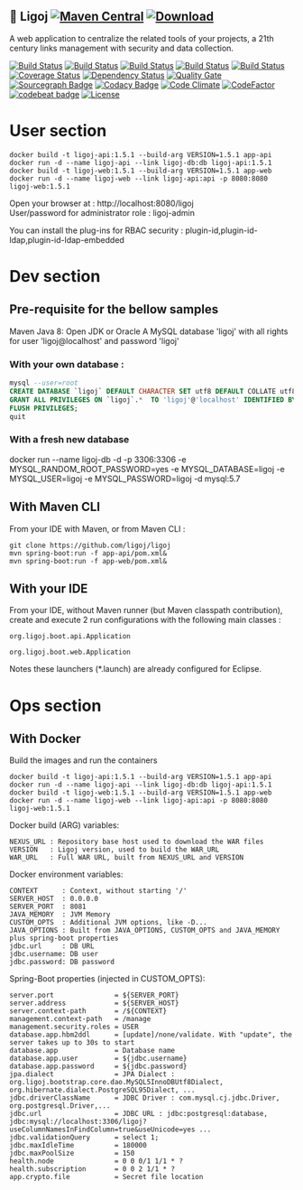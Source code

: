 ## :link: Ligoj [![Maven Central](https://maven-badges.herokuapp.com/maven-central/org.ligoj.app/root/badge.svg)](https://maven-badges.herokuapp.com/maven-central/org.ligoj.app/root) [![Download](https://api.bintray.com/packages/ligoj/maven-repo/ligoj/images/download.svg) ](https://bintray.com/ligoj/maven-repo/ligoj/_latestVersion)
A web application to centralize the related tools of your projects, a 21th century links management with security and data collection.

[![Build Status](https://travis-ci.org/ligoj/ligoj.svg?branch=master)](https://travis-ci.org/ligoj/ligoj)
[![Build Status](https://circleci.com/gh/ligoj/ligoj.svg?style=svg)](https://circleci.com/gh/ligoj/ligoj)
[![Build Status](https://codeship.com/projects/59d0b6a0-ef12-0134-dc5d-06835e321a69/status?branch=master)](https://codeship.com/projects/208765)
[![Build Status](https://semaphoreci.com/api/v1/ligoj/ligoj/branches/master/shields_badge.svg)](https://semaphoreci.com/ligoj/ligoj)
[![Build Status](https://ci.appveyor.com/api/projects/status/5926fmf0p5qp9j16/branch/master?svg=true)](https://ci.appveyor.com/project/ligoj/ligoj/branch/master)
[![Coverage Status](https://coveralls.io/repos/github/ligoj/ligoj/badge.svg?branch=master)](https://coveralls.io/github/ligoj/ligoj?branch=master)
[![Dependency Status](https://www.versioneye.com/user/projects/58caeda8dcaf9e0041b5b978/badge.svg?style=flat)](https://www.versioneye.com/user/projects/58caeda8dcaf9e0041b5b978)
[![Quality Gate](https://sonarqube.com/api/badges/gate?key=org.ligoj.api:root)](https://sonarqube.com/dashboard/index/org.ligoj.api:root)
[![Sourcegraph Badge](https://sourcegraph.com/github.com/ligoj/ligoj/-/badge.svg)](https://sourcegraph.com/github.com/ligoj/ligoj?badge)
[![Codacy Badge](https://api.codacy.com/project/badge/Grade/abf810c094e44c0691f71174c707d6ed)](https://www.codacy.com/app/ligoj/ligoj?utm_source=github.com&amp;utm_medium=referral&amp;utm_content=ligoj/ligoj&amp;utm_campaign=Badge_Grade)
[![Code Climate](https://img.shields.io/codeclimate/github/ligoj/ligoj.svg)](https://codeclimate.com/github/ligoj/ligoj)
[![CodeFactor](https://www.codefactor.io/repository/github/ligoj/ligoj/badge)](https://www.codefactor.io/repository/github/ligoj/ligoj)
[![codebeat badge](https://codebeat.co/badges/c8c372da-c0f2-4ba1-8fb4-5d5713aeb53f)](https://codebeat.co/projects/github-com-ligoj-ligoj-api-master)
[![License](http://img.shields.io/:license-mit-blue.svg)](http://gus.mit-license.org/)

# User section
```
docker build -t ligoj-api:1.5.1 --build-arg VERSION=1.5.1 app-api
docker run -d --name ligoj-api --link ligoj-db:db ligoj-api:1.5.1
docker build -t ligoj-web:1.5.1 --build-arg VERSION=1.5.1 app-web
docker run -d --name ligoj-web --link ligoj-api:api -p 8080:8080 ligoj-web:1.5.1 
```
Open your browser at : http://localhost:8080/ligoj  
User/password for administrator role : ligoj-admin

You can install the plug-ins for RBAC security : plugin-id,plugin-id-ldap,plugin-id-ldap-embedded
# Dev section
## Pre-requisite for the bellow samples
Maven
Java 8: Open JDK or Oracle
A MySQL database 'ligoj' with all rights for user 'ligoj@localhost' and password 'ligoj'

### With your own database :
```sql
mysql --user=root
CREATE DATABASE `ligoj` DEFAULT CHARACTER SET utf8 DEFAULT COLLATE utf8_bin;
GRANT ALL PRIVILEGES ON `ligoj`.*  TO 'ligoj'@'localhost' IDENTIFIED BY 'ligoj';
FLUSH PRIVILEGES;
quit
```
### With a fresh new database 
docker run --name ligoj-db -d -p 3306:3306 -e MYSQL_RANDOM_ROOT_PASSWORD=yes -e MYSQL_DATABASE=ligoj -e MYSQL_USER=ligoj -e MYSQL_PASSWORD=ligoj -d mysql:5.7

## With Maven CLI
From your IDE with Maven, or from Maven CLI :
```
git clone https://github.com/ligoj/ligoj
mvn spring-boot:run -f app-api/pom.xml& 
mvn spring-boot:run -f app-web/pom.xml&
```
## With your IDE
From your IDE, without Maven runner (but Maven classpath contribution), create and execute 2 run configurations with the following main classes :
```
org.ligoj.boot.api.Application
```
```
org.ligoj.boot.web.Application
```
Notes these launchers (*.launch) are already configured for Eclipse.

# Ops section
## With Docker
Build the images and run the containers
```
docker build -t ligoj-api:1.5.1 --build-arg VERSION=1.5.1 app-api
docker run -d --name ligoj-api --link ligoj-db:db ligoj-api:1.5.1
docker build -t ligoj-web:1.5.1 --build-arg VERSION=1.5.1 app-web
docker run -d --name ligoj-web --link ligoj-api:api -p 8080:8080 ligoj-web:1.5.1 
```
Docker build (ARG) variables:
```
NEXUS_URL : Repository base host used to download the WAR files
VERSION   : Ligoj version, used to build the WAR_URL
WAR_URL   : Full WAR URL, built from NEXUS_URL and VERSION
```

Docker environment variables:
```
CONTEXT      : Context, without starting '/'
SERVER_HOST  : 0.0.0.0
SERVER_PORT  : 8081
JAVA_MEMORY  : JVM Memory
CUSTOM_OPTS  : Additional JVM options, like -D...
JAVA_OPTIONS : Built from JAVA_OPTIONS, CUSTOM_OPTS and JAVA_MEMORY plus spring-boot properties
jdbc.url     : DB URL
jdbc.username: DB user
jdbc.password: DB password
```

Spring-Boot properties (injected in CUSTOM_OPTS):
```
server.port               = ${SERVER_PORT}
server.address            = ${SERVER_HOST}
server.context-path       = /${CONTEXT}
management.context-path   = /manage
management.security.roles = USER
database.app.hbm2ddl      = [update]/none/validate. With "update", the server takes up to 30s to start
database.app              = Database name
database.app.user         = ${jdbc.username}
database.app.password     = ${jdbc.password}
jpa.dialect               = JPA Dialect : org.ligoj.bootstrap.core.dao.MySQL5InnoDBUtf8Dialect,  org.hibernate.dialect.PostgreSQL95Dialect, ...
jdbc.driverClassName      = JDBC Driver : com.mysql.cj.jdbc.Driver, org.postgresql.Driver,...
jdbc.url                  = JDBC URL : jdbc:postgresql:database, jdbc:mysql://localhost:3306/ligoj?useColumnNamesInFindColumn=true&useUnicode=yes ...
jdbc.validationQuery      = select 1;
jdbc.maxIdleTime          = 180000
jdbc.maxPoolSize          = 150
health.node               = 0 0 0/1 1/1 * ?
health.subscription       = 0 0 2 1/1 * ?
app.crypto.file           = Secret file location
```
